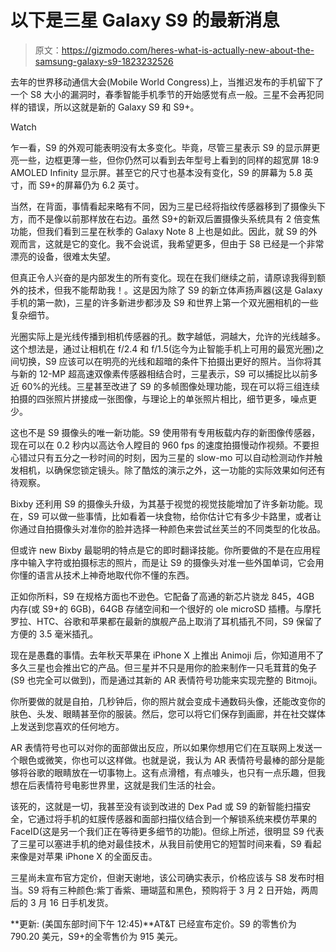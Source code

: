 # 以下是三星 Galaxy S9 的最新消息

> 原文：<https://gizmodo.com/heres-what-is-actually-new-about-the-samsung-galaxy-s9-1823232526>

去年的世界移动通信大会(Mobile World Congress)上，当推迟发布的手机留下了一个 S8 大小的漏洞时，春季智能手机季节的开始感觉有点一般。三星不会再犯同样的错误，所以这就是新的 Galaxy S9 和 S9+。

Watch

乍一看，S9 的外观可能表明没有太多变化。毕竟，尽管三星表示 S9 的显示屏更亮一些，边框更薄一些，但你仍然可以看到去年型号上看到的同样的超宽屏 18:9 AMOLED Infinity 显示屏。甚至它的尺寸也基本没有变化，S9 的屏幕为 5.8 英寸，而 S9+的屏幕仍为 6.2 英寸。

当然，在背面，事情看起来略有不同，因为三星已经将指纹传感器移到了摄像头下方，而不是像以前那样放在右边。虽然 S9+的新双后置摄像头系统具有 2 倍变焦功能，但我们看到三星在秋季的 Galaxy Note 8 上也是如此。因此，就 S9 的外观而言，这就是它的变化。我不会说谎，我希望更多，但由于 S8 已经是一个非常漂亮的设备，很难太失望。

但真正令人兴奋的是内部发生的所有变化。现在在我们继续之前，请原谅我得到额外的技术，但我不能帮助我！。这是因为除了 S9 的新立体声扬声器(这是 Galaxy 手机的第一款)，三星的许多新进步都涉及 S9 和世界上第一个双光圈相机的一些复杂细节。

光圈实际上是光线传播到相机传感器的孔。数字越低，洞越大，允许的光线越多。这个想法是，通过让相机在 f/2.4 和 f/1.5(迄今为止智能手机上可用的最宽光圈)之间切换，S9 应该可以在明亮的光线和超暗的条件下拍摄出更好的照片。当你将其与新的 12-MP 超高速双像素传感器相结合时，三星表示，S9 可以捕捉比以前多近 60%的光线。三星甚至改进了 S9 的多帧图像处理功能，现在可以将三组连续拍摄的四张照片拼接成一张图像，与理论上的单张照片相比，细节更多，噪点更少。

这也不是 S9 摄像头的唯一新功能。S9 使用带有专用板载内存的新图像传感器，现在可以在 0.2 秒内以高达令人瞠目的 960 fps 的速度拍摄慢动作视频。不要担心错过只有五分之一秒时间的时刻，因为三星的 slow-mo 可以自动检测动作并触发相机，以确保您锁定镜头。除了酷炫的演示之外，这一功能的实际效果如何还有待观察。

Bixby 还利用 S9 的摄像头升级，为其基于视觉的视觉技能增加了许多新功能。现在，S9 可以做一些事情，比如看着一块食物，给你估计它有多少卡路里，或者让你通过自拍摄像头对准你的脸并选择一种颜色来尝试丝芙兰的不同类型的化妆品。

但或许 new Bixby 最聪明的特点是它的即时翻译技能。你所要做的不是在应用程序中输入字符或拍摄标志的照片，而是让 S9 的摄像头对准一些外国单词，它会用你懂的语言从技术上神奇地取代你不懂的东西。

正如你所料，S9 在规格方面也不逊色。它配备了高通的新芯片骁龙 845，4GB 内存(或 S9+的 6GB)，64GB 存储空间和一个很好的 ole microSD 插槽。与摩托罗拉、HTC、谷歌和苹果都在最新的旗舰产品上取消了耳机插孔不同，S9 保留了方便的 3.5 毫米插孔。

现在是愚蠢的事情。去年秋天苹果在 iPhone X 上推出 Animoji 后，你知道用不了多久三星也会推出它的产品。但三星并不只是用你的脸来制作一只毛茸茸的兔子(S9 也完全可以做到)，而是通过其新的 AR 表情符号功能来实现完整的 Bitmoji。

你所要做的就是自拍，几秒钟后，你的照片就会变成卡通数码头像，还能改变你的肤色、头发、眼睛甚至你的服装。然后，您可以将它们保存到画廊，并在社交媒体上发送到您喜欢的任何地方。

AR 表情符号也可以对你的面部做出反应，所以如果你想用它们在互联网上发送一个眼色或微笑，你也可以这样做。也就是说，我认为 AR 表情符号最棒的部分是能够将谷歌的眼睛放在一切事物上。这有点滑稽，有点噱头，也只有一点乐趣，但我想在后表情符号电影世界里，这就是我们生活的社会。

该死的，这就是一切，我甚至没有谈到改进的 Dex Pad 或 S9 的新智能扫描安全，它通过将手机的虹膜传感器和面部扫描仪结合到一个解锁系统来模仿苹果的 FaceID(这是另一个我们正在等待更多细节的功能)。但综上所述，很明显 S9 代表了三星可以塞进手机的绝对最佳技术，从我目前使用它的短暂时间来看，S9 看起来像是对苹果 iPhone X 的全面反击。

三星尚未宣布官方定价，但谢天谢地，该公司确实表示，价格应该与 S8 发布时相当。S9 将有三种颜色:紫丁香紫、珊瑚蓝和黑色，预购将于 3 月 2 日开始，两周后的 3 月 16 日手机发货。

**更新: (美国东部时间下午 12:45)**AT&T 已经宣布定价。S9 的零售价为 790.20 美元，S9+的全零售价为 915 美元。